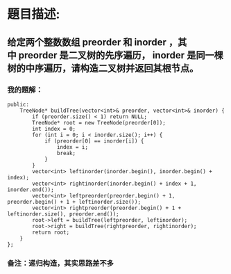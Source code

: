 # 題目描述:
## 给定两个整数数组 preorder 和 inorder ，其中 preorder 是二叉树的先序遍历， inorder 是同一棵树的中序遍历，请构造二叉树并返回其根节点。
### 我的題解：
```class Solution {
public:
    TreeNode* buildTree(vector<int>& preorder, vector<int>& inorder) {
        if (preorder.size() < 1) return NULL;
        TreeNode* root = new TreeNode(preorder[0]);
        int index = 0;
        for (int i = 0; i < inorder.size(); i++) {
            if (preorder[0] == inorder[i]) {
                index = i;
                break;
            }
        }
        vector<int> leftinorder(inorder.begin(), inorder.begin() + index);
        vector<int> rightinorder(inorder.begin() + index + 1, inorder.end());
        vector<int> leftpreorder(preorder.begin() + 1, preorder.begin() + 1 + leftinorder.size());
        vector<int> rightpreorder(preorder.begin() + 1 + leftinorder.size(), preorder.end());
        root->left = buildTree(leftpreorder, leftinorder);
        root->right = buildTree(rightpreorder, rightinorder);
        return root;
    }
};
```
### **备注**：递归构造，其实思路差不多